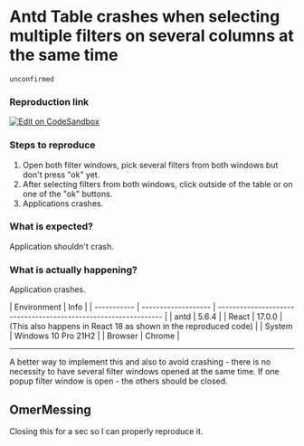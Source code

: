 # Antd Table crashes when selecting multiple filters on several columns at the same time

`unconfirmed`

### Reproduction link

[![Edit on CodeSandbox](https://codesandbox.io/static/img/play-codesandbox.svg)](https://codesandbox.io/s/antd-filters-bug-y5lj5t?file=/index.js)

### Steps to reproduce

1. Open both filter windows, pick several filters from both windows but don't press "ok" yet.
2. After selecting filters from both windows, click outside of the table or on one of the "ok" buttons.
3. Applications crashes.

### What is expected?

Application shouldn't crash.

### What is actually happening?

Application crashes.

| Environment | Info                |
| ----------- | ------------------- | --------------------------------------------------------------- |
| antd        | 5.6.4               |
| React       | 17.0.0              | (This also happens in React 18 as shown in the reproduced code) |
| System      | Windows 10 Pro 21H2 |
| Browser     | Chrome              |

---

A better way to implement this and also to avoid crashing - there is no necessity to have several filter windows opened at the same time. If one popup filter window is open - the others should be closed.

<!-- generated by ant-design-issue-helper. DO NOT REMOVE -->

## OmerMessing

Closing this for a sec so I can properly reproduce it.
